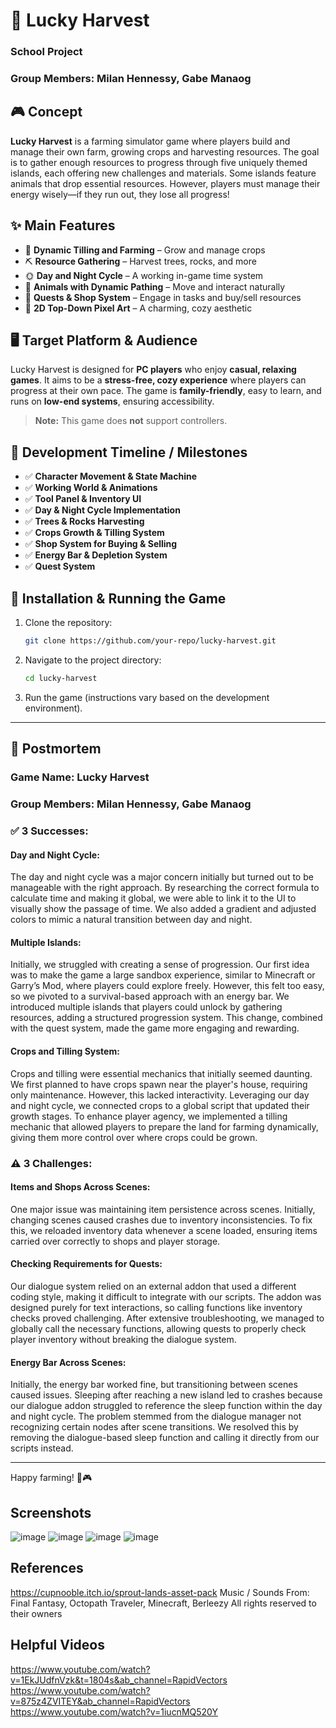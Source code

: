 # 🌾 Lucky Harvest

### School Project
### Group Members: Milan Hennessy, Gabe Manaog

## 🎮 Concept
**Lucky Harvest** is a farming simulator game where players build and manage their own farm, growing crops and harvesting resources. The goal is to gather enough resources to progress through five uniquely themed islands, each offering new challenges and materials. Some islands feature animals that drop essential resources. However, players must manage their energy wisely—if they run out, they lose all progress!

## ✨ Main Features
- 🌱 **Dynamic Tilling and Farming** – Grow and manage crops
- ⛏️ **Resource Gathering** – Harvest trees, rocks, and more
- 🌞 **Day and Night Cycle** – A working in-game time system
- 🐄 **Animals with Dynamic Pathing** – Move and interact naturally
- 🛒 **Quests & Shop System** – Engage in tasks and buy/sell resources
- 🎨 **2D Top-Down Pixel Art** – A charming, cozy aesthetic

## 🖥️ Target Platform & Audience
Lucky Harvest is designed for **PC players** who enjoy **casual, relaxing games**. It aims to be a **stress-free, cozy experience** where players can progress at their own pace. The game is **family-friendly**, easy to learn, and runs on **low-end systems**, ensuring accessibility.

> **Note:** This game does **not** support controllers.

## 📅 Development Timeline / Milestones
- ✅ **Character Movement & State Machine**
- ✅ **Working World & Animations**
- ✅ **Tool Panel & Inventory UI**
- ✅ **Day & Night Cycle Implementation**
- ✅ **Trees & Rocks Harvesting**
- ✅ **Crops Growth & Tilling System**
- ✅ **Shop System for Buying & Selling**
- ✅ **Energy Bar & Depletion System**
- ✅ **Quest System**

## 🚀 Installation & Running the Game
1. Clone the repository:
   ```bash
   git clone https://github.com/your-repo/lucky-harvest.git
   ```
2. Navigate to the project directory:
   ```bash
   cd lucky-harvest
   ```
3. Run the game (instructions vary based on the development environment).

---

## 📝 Postmortem
### **Game Name: Lucky Harvest**
### **Group Members: Milan Hennessy, Gabe Manaog**

### ✅ 3 Successes:
#### **Day and Night Cycle:**
The day and night cycle was a major concern initially but turned out to be manageable with the right approach. By researching the correct formula to calculate time and making it global, we were able to link it to the UI to visually show the passage of time. We also added a gradient and adjusted colors to mimic a natural transition between day and night.

#### **Multiple Islands:**
Initially, we struggled with creating a sense of progression. Our first idea was to make the game a large sandbox experience, similar to Minecraft or Garry’s Mod, where players could explore freely. However, this felt too easy, so we pivoted to a survival-based approach with an energy bar. We introduced multiple islands that players could unlock by gathering resources, adding a structured progression system. This change, combined with the quest system, made the game more engaging and rewarding.

#### **Crops and Tilling System:**
Crops and tilling were essential mechanics that initially seemed daunting. We first planned to have crops spawn near the player's house, requiring only maintenance. However, this lacked interactivity. Leveraging our day and night cycle, we connected crops to a global script that updated their growth stages. To enhance player agency, we implemented a tilling mechanic that allowed players to prepare the land for farming dynamically, giving them more control over where crops could be grown.

### ⚠️ 3 Challenges:
#### **Items and Shops Across Scenes:**
One major issue was maintaining item persistence across scenes. Initially, changing scenes caused crashes due to inventory inconsistencies. To fix this, we reloaded inventory data whenever a scene loaded, ensuring items carried over correctly to shops and player storage.

#### **Checking Requirements for Quests:**
Our dialogue system relied on an external addon that used a different coding style, making it difficult to integrate with our scripts. The addon was designed purely for text interactions, so calling functions like inventory checks proved challenging. After extensive troubleshooting, we managed to globally call the necessary functions, allowing quests to properly check player inventory without breaking the dialogue system.

#### **Energy Bar Across Scenes:**
Initially, the energy bar worked fine, but transitioning between scenes caused issues. Sleeping after reaching a new island led to crashes because our dialogue addon struggled to reference the sleep function within the day and night cycle. The problem stemmed from the dialogue manager not recognizing certain nodes after scene transitions. We resolved this by removing the dialogue-based sleep function and calling it directly from our scripts instead.

---

Happy farming! 🌿🎮

## Screenshots
![image](https://github.com/user-attachments/assets/c153daa4-ef48-4062-a80c-4384a586dbc8)
![image](https://github.com/user-attachments/assets/eded5ba6-d55d-42eb-8006-f5c920db153e)
![image](https://github.com/user-attachments/assets/dceaa894-0da2-4675-9dec-f16d84cf4c68)
![image](https://github.com/user-attachments/assets/7555a803-951e-41d6-bf0a-ac92ff9f7659)


## References
https://cupnooble.itch.io/sprout-lands-asset-pack
Music / Sounds From: Final Fantasy, Octopath Traveler, Minecraft, Berleezy
All rights reserved to their owners

## Helpful Videos
https://www.youtube.com/watch?v=1EkJUdfnVzk&t=1804s&ab_channel=RapidVectors
https://www.youtube.com/watch?v=875z4ZVITEY&ab_channel=RapidVectors
https://www.youtube.com/watch?v=1iucnMQ520Y


